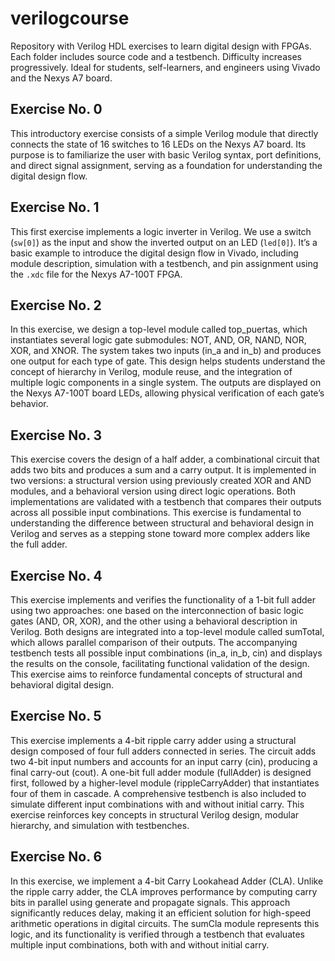 # verilogcourse
Repository with Verilog HDL exercises to learn digital design with FPGAs. Each folder includes source code and a testbench. Difficulty increases progressively. Ideal for students, self-learners, and engineers using Vivado and the Nexys A7 board.

## Exercise No. 0
This introductory exercise consists of a simple Verilog module that directly connects the state of 16 switches to 16 LEDs on the Nexys A7 board. Its purpose is to familiarize the user with basic Verilog syntax, port definitions, and direct signal assignment, serving as a foundation for understanding the digital design flow.

## Exercise No. 1
This first exercise implements a logic inverter in Verilog. We use a switch (`sw[0]`) as the input and show the inverted output on an LED (`led[0]`). It’s a basic example to introduce the digital design flow in Vivado, including module description, simulation with a testbench, and pin assignment using the `.xdc` file for the Nexys A7-100T FPGA.

## Exercise No. 2
In this exercise, we design a top-level module called top_puertas, which instantiates several logic gate submodules: NOT, AND, OR, NAND, NOR, XOR, and XNOR. The system takes two inputs (in_a and in_b) and produces one output for each type of gate. This design helps students understand the concept of hierarchy in Verilog, module reuse, and the integration of multiple logic components in a single system. The outputs are displayed on the Nexys A7-100T board LEDs, allowing physical verification of each gate’s behavior.

## Exercise No. 3
This exercise covers the design of a half adder, a combinational circuit that adds two bits and produces a sum and a carry output. It is implemented in two versions: a structural version using previously created XOR and AND modules, and a behavioral version using direct logic operations. Both implementations are validated with a testbench that compares their outputs across all possible input combinations. This exercise is fundamental to understanding the difference between structural and behavioral design in Verilog and serves as a stepping stone toward more complex adders like the full adder.

## Exercise No. 4
This exercise implements and verifies the functionality of a 1-bit full adder using two approaches: one based on the interconnection of basic logic gates (AND, OR, XOR), and the other using a behavioral description in Verilog. Both designs are integrated into a top-level module called sumTotal, which allows parallel comparison of their outputs. The accompanying testbench tests all possible input combinations (in_a, in_b, cin) and displays the results on the console, facilitating functional validation of the design. This exercise aims to reinforce fundamental concepts of structural and behavioral digital design.

## Exercise No. 5
This exercise implements a 4-bit ripple carry adder using a structural design composed of four full adders connected in series. The circuit adds two 4-bit input numbers and accounts for an input carry (cin), producing a final carry-out (cout). A one-bit full adder module (fullAdder) is designed first, followed by a higher-level module (rippleCarryAdder) that instantiates four of them in cascade. A comprehensive testbench is also included to simulate different input combinations with and without initial carry. This exercise reinforces key concepts in structural Verilog design, modular hierarchy, and simulation with testbenches.

## Exercise No. 6
In this exercise, we implement a 4-bit Carry Lookahead Adder (CLA). Unlike the ripple carry adder, the CLA improves performance by computing carry bits in parallel using generate and propagate signals. This approach significantly reduces delay, making it an efficient solution for high-speed arithmetic operations in digital circuits. The sumCla module represents this logic, and its functionality is verified through a testbench that evaluates multiple input combinations, both with and without initial carry.
